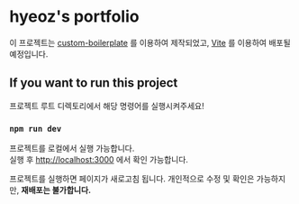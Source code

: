 # hyeoz's portfolio

이 프로젝트는 [custom-boilerplate](https://github.com/hyeoz/custom-boilerplate) 를 이용하여 제작되었고,
[Vite]() 를 이용하여 배포될 예정입니다.

## If you want to run this project

프로젝트 루트 디렉토리에서 해당 명령어를 실행시켜주세요!

### `npm run dev`

프로젝트를 로컬에서 실행 가능합니다. \
실행 후 [http://localhost:3000](http://localhost:3000) 에서 확인 가능합니다.

프로젝트를 실행하면 페이지가 새로고침 됩니다.
개인적으로 수정 및 확인은 가능하지만, **재배포는 불가합니다.**
